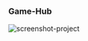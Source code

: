 ### Game-Hub
![screenshot-project]([https://github.com/yabulala432/game-hub/tree/main/src/assets](https://raw.githubusercontent.com/yabulala432/game-hub/main/src/assets/screenShot.webp)https://raw.githubusercontent.com/yabulala432/game-hub/main/src/assets/screenShot.webp)
